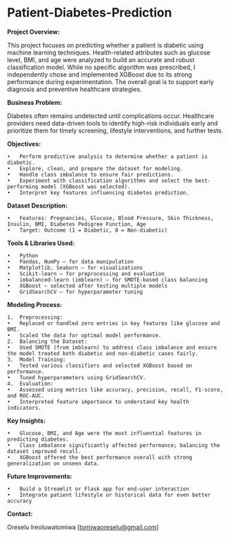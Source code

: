 # Patient-Diabetes-Prediction

**Project Overview:**

This project focuses on predicting whether a patient is diabetic using machine learning techniques. Health-related attributes such as glucose level, BMI, and age were analyzed to build an accurate and robust classification model. While no specific algorithm was prescribed, I independently chose and implemented XGBoost due to its strong performance during experimentation. The overall goal is to support early diagnosis and preventive healthcare strategies.

**Business Problem:**

Diabetes often remains undetected until complications occur. Healthcare providers need data-driven tools to identify high-risk individuals early and prioritize them for timely screening, lifestyle interventions, and further tests.

**Objectives:**

	•	Perform predictive analysis to determine whether a patient is diabetic.
	•	Explore, clean, and prepare the dataset for modeling.
	•	Handle class imbalance to ensure fair predictions.
	•	Experiment with classification algorithms and select the best-performing model (XGBoost was selected).
	•	Interpret key features influencing diabetes prediction.

**Dataset Description:**

	•	Features: Pregnancies, Glucose, Blood Pressure, Skin Thickness, Insulin, BMI, Diabetes Pedigree Function, Age
	•	Target: Outcome (1 = Diabetic, 0 = Non-diabetic)

**Tools & Libraries Used:**

	•	Python
	•	Pandas, NumPy – for data manipulation
	•	Matplotlib, Seaborn – for visualizations
	•	Scikit-learn – for preprocessing and evaluation
	•	imbalanced-learn (imblearn) – for SMOTE-based class balancing
	•	XGBoost – selected after testing multiple models
	•	GridSearchCV – for hyperparameter tuning

**Modeling Process:**

	1.	Preprocessing:
	•	Replaced or handled zero entries in key features like glucose and BMI.
	•	Scaled the data for optimal model performance.
	2.	Balancing the Dataset:
	•	Used SMOTE (from imblearn) to address class imbalance and ensure the model treated both diabetic and non-diabetic cases fairly.
	3.	Model Training:
	•	Tested various classifiers and selected XGBoost based on performance.
	•	Tuned hyperparameters using GridSearchCV.
	4.	Evaluation:
	•	Assessed using metrics like accuracy, precision, recall, F1-score, and ROC-AUC.
	•	Interpreted feature importance to understand key health indicators.

**Key Insights:**

	•	Glucose, BMI, and Age were the most influential features in predicting diabetes.
	•	Class imbalance significantly affected performance; balancing the dataset improved recall.
	•	XGBoost offered the best performance overall with strong generalization on unseen data.

**Future Improvements:**

	•	Build a Streamlit or Flask app for end-user interaction
	•	Integrate patient lifestyle or historical data for even better accuracy

**Contact:**

Oreselu Ireoluwatomiwa
[tomiwaoreselu@gmail.com]
